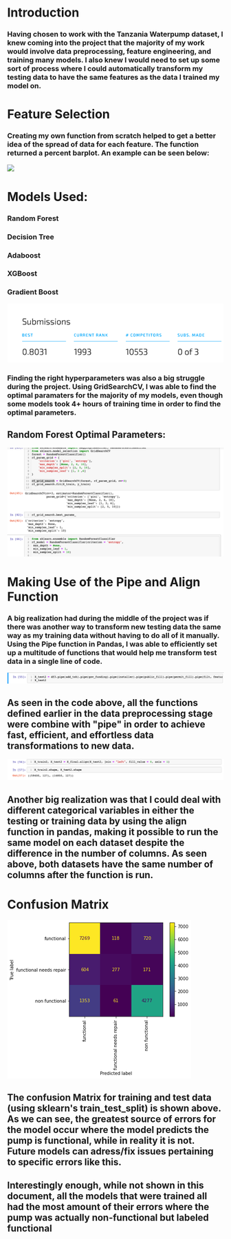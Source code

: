 # Introduction

### Having chosen to work with the Tanzania Waterpump dataset, I knew coming into the project that the majority of my work would involve data preprocessing, feature engineering, and training many models. I also knew I would need to set up some sort of process where I could automatically transform my testing data to have the same features as the data I trained my model on. 


# Feature Selection

### Creating my own function from scratch helped to get a better idea of the spread of data for each feature. The function returned a percent barplot. An example can be seen below:

<img src="barplot">



# Models Used:
### Random Forest
### Decision Tree
### Adaboost
### XGBoost
### Gradient Boost


<img src="Pictures/Results">


### Finding the right hyperparameters was also a big struggle during the project. Using GridSearchCV, I was able to find the optimal paramaters for the majority of my models, even though some models took 4+ hours of training time in order to find the optimal parameters. 


## Random Forest Optimal Parameters:

 <img src="Pictures/Params">
 
 # Making Use of the Pipe and Align Function
 
 ### A big realization had during the middle of the project was if there was another way to transform new testing data the same way as my training data without having to do all of it manually. Using the Pipe function in Pandas, I was able to efficiently set up a multitude of functions that would help me transform test data in a single line of code. 
 
 
  
<img src="Pictures/Pipe">

## As seen in the code above, all the functions defined earlier in the data preprocessing stage were combine with "pipe" in order to achieve fast, efficient, and effortless data transformations to new data.


<img src="Pictures/Align">


## Another big realization was that I could deal with different categorical variables in either the testing or training data by using the align function in pandas, making it possible to run the same model on each dataset despite the difference in the number of columns. As seen above, both datasets have the same number of columns after the function is run.


# Confusion Matrix

<img src="Pictures/Matrix">


## The confusion Matrix for training and test data (using sklearn's train_test_split) is shown above. As we can see, the greatest source of errors for the model occur where the model predicts the pump is functional, while in reality it is not. Future models can adress/fix issues pertaining to specific errors like this.


## Interestingly enough, while not shown in this document, all the models that were trained all had the most amount of their errors where the pump was actually non-functional but labeled functional




